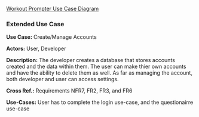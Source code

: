 [Workout Prompter Use Case Diagram](https://lucid.app/lucidchart/03c0861d-8f12-41fb-a8e5-395444eea841/edit?viewport_loc=-563%2C28%2C3358%2C1461%2C.Q4MUjXso07N&invitationId=inv_9194a76d-6c4d-47f5-b7e8-719fac0c4a55)

### Extended Use Case

**Use Case:** Create/Manage Accounts

**Actors:** User, Developer

**Description:** The developer creates a database that stores accounts created and the data within them.  The user can make thier own accounts and have the ability to delete them as well. As far as managing the account, both developer and user can access settings. 

**Cross Ref.:** Requirements NFR7, FR2, FR3, and FR6

**Use-Cases:** User has to complete the login use-case, and the questionairre use-case
